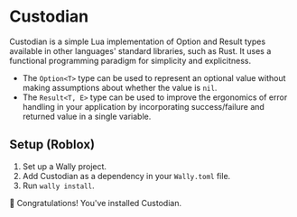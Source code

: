 # Custodian
Custodian is a simple Lua implementation of Option and Result types available in other languages' standard libraries, such as Rust.
It uses a functional programming paradigm for simplicity and explicitness.  
- The `Option<T>` type can be used to represent an optional value without making assumptions about whether the value is `nil`.  
- The `Result<T, E>` type can be used to improve the ergonomics of error handling in your application by incorporating success/failure and returned value in a single variable.  

## Setup (Roblox)
1. Set up a Wally project.
2. Add Custodian as a dependency in your `Wally.toml` file.
3. Run `wally install`.

🎉 Congratulations! You've installed Custodian.
